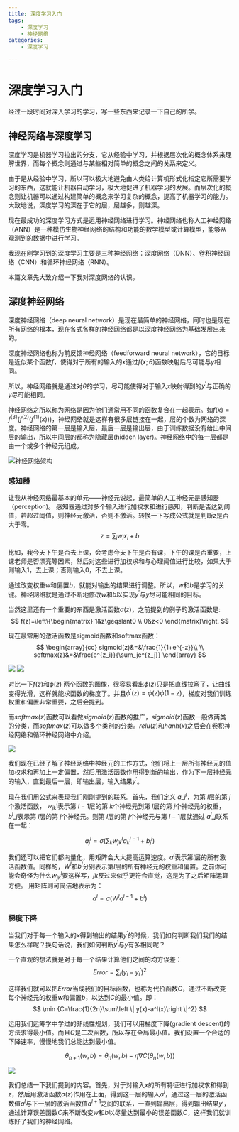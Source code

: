 ```yaml
---
title: 深度学习入门
tags:
	- 深度学习
	- 神经网络
categories:
	- 深度学习

---
```

# 深度学习入门

经过一段时间对深入学习的学习，写一些东西来记录一下自己的所学。

## 神经网络与深度学习

深度学习是机器学习拉出的分支，它从经验中学习，并根据层次化的概念体系来理解世界，而每个概念则通过与某些相对简单的概念之间的关系来定义。

由于是从经验中学习，所以可以极大地避免由人类给计算机形式化指定它所需要学习的东西，这就能让机器自动学习，极大地促进了机器学习的发展。而层次化的概念则让机器可以通过构建简单的概念来学习复杂的概念，提高了机器学习的能力。大致地说，深度学习的深在于它的层，层越多，则越深。

现在最成功的深度学习方式是运用神经网络进行学习。神经网络也称人工神经网络（ANN）是一种模仿生物神经网络的结构和功能的数学模型或计算模型，能够从观测到的数据中进行学习。

我现在刚学习到的深度学习主要是三种神经网络：深度网络（DNN）、卷积神经网络（CNN）和循环神经网络（RNN）。

本篇文章先大致介绍一下我对深度网络的认识。

## 深度神经网络
深度神经网络（deep neural network）是现在最简单的神经网络，同时也是现在所有网络的根本，现在各式各样的神经网络都是以深度神经网络为基础发展出来的。

深度神经网络也称为前反馈神经网络（feedforward neural network），它的目标是近似某个函数$f$，使得对于所有的输入的$x$通过$f(x;\theta)$函数映射后尽可能与$y$相同。

所以，神经网络就是通过对$\theta$的学习，尽可能使得对于输入$x$映射得到的$y^{'}$与正确的$y$尽可能相同。

神经网络之所以称为网络是因为他们通常用不同的函数复合在一起表示。如$f(x)=f^{(3)}(f^{(2)}(f^{(1)}(x)))$，神经网络就是这样有很多层链接在一起，层的个数为网络的深度。神经网络的第一层是输入层，最后一层是输出层，由于训练数据没有给出中间层的输出，所以中间层的都称为隐藏层(hidden layer)。神经网络中的每一层都是由一个或多个神经元组成。

![神经网络架构](http://wiki.jikexueyuan.com/project/neural-networks-and-deep-learning-zh-cn/images/162.png)

### 感知器
让我从神经网络最基本的单元——神经元说起，最简单的人工神经元是感知器（perception)。
感知器通过对多个输入进行加权求和进行感知，判断是否达到阈值，若超过阈值，则神经元激活，否则不激活。转换一下写成公式就是判断$z$是否大于零。
$$ z=\sum_{i}w_{i}x_{i} + b $$

比如，我今天下午是否去上课，会考虑今天下午是否有课，下午的课是否重要，上课老师是否漂亮等因素，然后对这些进行加权求和与心理阈值进行比较，如果大于则输入1，去上课；否则输入0，不去上课。

通过改变权重$w$和偏置$b$，就能对输出的结果进行调整。所以，$w$和$b$是学习的关键。神经网络就是通过不断地修改$w$和$b$以实现$y^{'}$与$y$尽可能相同的目标。

当然这里还有一个重要的东西是激活函数$\sigma(z)$，之前提到的例子的激活函数是:
$$
f(z)=\left\{\begin{matrix}
 1&z\geqslant0 \\
 0&z<0
\end{matrix}\right.
$$

现在最常用的激活函数是sigmoid函数和softmax函数：
$$
\begin{array}{cc}
sigmoid(z)&=&\frac{1}{1+e^{-z}}\\
\\
softmax(z)&=&\frac{e^{z_i}}{\sum_je^{z_j}}
\end{array}
$$



![](http://www.saedsayad.com/images/ANN_Unit_step.png)
![](https://sebastianraschka.com/images/faq/logisticregr-neuralnet/sigmoid.png)

对比一下$f(z)$和$\phi(z)$ 两个函数的图像，很容易看出$\phi(z)$只是把直线拉弯了，让曲线变得光滑，这样就能求函数的梯度了。并且$\phi^{'}(z)=\phi(z)\phi(1-z)$，梯度对我们训练权重和偏置非常重要，之后会提到。

而$softmax(z)$函数可以看做$sigmoid(z)$函数的推广，$sigmoid(z)$函数一般做两类的分类，而$softmax(z)$可以做多个类别的分类。$relu(z)$和$hanh(x)$之后会在卷积神经网络和循环神经网络中介绍。

![](https://upload.wikimedia.org/wikipedia/commons/thumb/6/60/ArtificialNeuronModel_english.png/600px-ArtificialNeuronModel_english.png)

我们现在已经了解了神经网络中神经元的工作方式，他们将上一层所有神经元的值加权求和再加上一定偏置，然后用激活函数作用得到新的输出，作为下一层神经元的输入，直到最后一层，即输出层，输入结果$y^{'}$。

现在我们用公式来表现我们刚刚提到的联系。首先，我们定义 $a\_j^l$，为第 $l$层的第 $j$个激活函数， $w^l_{jk}$表示第 $l-1$层的第 $k$个神经元到第 $l$层的第 $j$个神经元的权重， $b^l\_j$表示第 $l$层的第 $j$个神经元。则第 $l$层的第 $j$个神经元与第 $l-1$层就通过 $a^l\_j$联系在一起：

$$a^l_j=\sigma(\sum_kw^l_{jk}a^{l-1}_k + b^l_j)$$

我们还可以把它们都向量化，用矩阵会大大提高运算速度。$a^l$表示第$l$层的所有激活函数值。同样的，$W^l$和$b^l$分别表示第$l$层的所有神经元的权重和偏置。之前你可能会奇怪为什么$w^l_{jk}$要这样写，$jk$反过来似乎更符合直觉，这是为了之后矩阵运算方便。
用矩阵则可简洁地表示为：
$$a^l=\sigma(W^la^{l-1} + b^l)$$

### 梯度下降
当我们对于每一个输入的$x$得到输出的结果$y^{'}$的时候，我们如何判断我们我们的结果怎么样呢？换句话说，我们如何判断$y^{'}$与$y$有多相同呢？

一个直观的想法就是对于每一个结果计算他们之间的均方误差：
$$
Error = \sum_i(y_i-y^{'}_i)^2
$$

这样我们就可以把$Error$当成我们的目标函数，也称为代价函数$C$，通过不断改变每个神经元的权重$w$和偏置$b$，以达到$C$的最小值。即：
$$
\min {C=\frac{1}{2n}\sum\left \|  y(x)-a^l(x)\right \|^2}
$$

运用我们运筹学中学过的非线性规划，我们可以用梯度下降(gradient descent)的方法求得最小值。而且$C$是二次函数，所以存在全局最小值。我们设置一个合适的下降速率，慢慢地我们总能达到最小值。

$$
\theta_{n+1}(w,b) = \theta_{n}(w,b)-\eta \nabla C(\theta_{n}(w,b))
$$

![](https://sebastianraschka.com/images/faq/closed-form-vs-gd/ball.png)

我们总结一下我们提到的内容。首先，对于对输入$x$的所有特征进行加权求和得到$z$，然后用激活函数$\sigma(z)$作用在上面，得到这一层的输入$a^l$，通过这一层的激活函数值$a^l$与下一层的激活函数值$a^{l+1}$之间的联系，一直到输出层，得到输出结果$y'$，通过计算误差函数$C$来不断改变$w$和$b$以尽量达到最小的误差函数$C$，这样我们就训练好了我们的神经网络。

